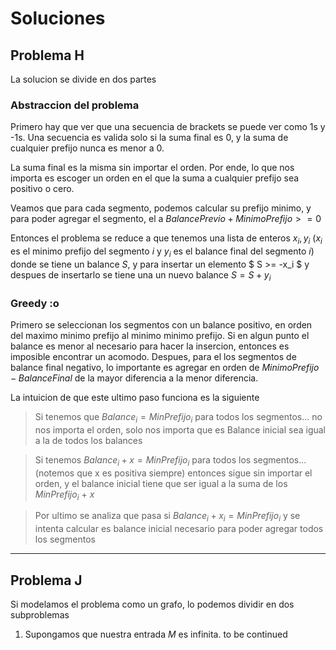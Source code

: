 # Soluciones

## Problema H

La solucion se divide en dos partes

### Abstraccion del problema
 Primero hay que ver que una secuencia de brackets se puede ver como 1s y -1s. Una secuencia es valida solo si la suma final es 0, y la suma de cualquier prefijo nunca es menor a 0.

 La suma final es la misma sin importar el orden.
 Por ende, lo que nos importa es escoger un orden en el que la suma a cualquier prefijo sea positivo o cero.

 Veamos que para cada segmento, podemos calcular su prefijo minimo, y para poder agregar el segmento, el a $BalancePrevio + MinimoPrefijo >= 0$

 Entonces el problema se reduce a que tenemos una lista de enteros $x_i, y_i$ ($x_i$ es el minimo prefijo del segmento $i$ y $y_i$ es el balance final del segmento $i$) donde se tiene un balance $S$, y para insertar un elemento $ S >= -x_i $ y despues de insertarlo se tiene una un nuevo balance $S = S + y_i$

 ### Greedy :o

Primero se seleccionan los segmentos con un balance positivo, en orden del maximo minimo prefijo al minimo minimo prefijo. Si en algun punto el balance es menor al necesario para hacer la insercion, entonces es imposible encontrar un acomodo. Despues, para el los segmentos de balance final negativo, lo importante es agregar en orden de  $MinimoPrefijo - BalanceFinal$ de la mayor diferencia a la menor diferencia.

La intuicion de que este ultimo paso funciona es la siguiente
> Si tenemos que $Balance_i = MinPrefijo_i$ para todos los segmentos... no nos importa el orden, solo nos importa que es Balance inicial sea igual a la de todos los balances

> Si tenemos $Balance_i + x = MinPrefijo_i$ para todos los segmentos... (notemos que x es positiva siempre) entonces sigue sin importar el orden, y el balance inicial tiene que ser igual a la suma de los $MinPrefijo_i$ + $x$

> Por ultimo se analiza que pasa si  $Balance_i + x_i = MinPrefijo_i$ y se intenta calcular es balance inicial necesario para poder agregar todos los segmentos

---
## Problema J

Si modelamos el problema como un grafo, lo podemos dividir en dos subproblemas

1. Supongamos que nuestra entrada $M$ es infinita. to be continued





